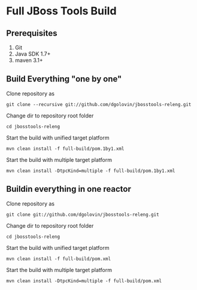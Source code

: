 
# Full JBoss Tools Build

## Prerequisites

1. Git
1. Java SDK 1.7+
1. maven 3.1+

## Build Everything "one by one"

Clone repository as 

    git clone --recursive git://github.com/dgolovin/jbosstools-releng.git

Change dir to repository root folder

    cd jbosstools-releng

Start the build with unified target platform

    mvn clean install -f full-build/pom.1by1.xml 

Start the build with multiple target platform

    mvn clean install -DtpcKind=multiple -f full-build/pom.1by1.xml 

## Buildin everything in one reactor

Clone repository as 

    git clone git://github.com/dgolovin/jbosstools-releng.git

Change dir to repository root folder

    cd jbosstools-releng

Start the build with unified target platform

    mvn clean install -f full-build/pom.xml 

Start the build with multiple target platform

    mvn clean install -DtpcKind=multiple -f full-build/pom.xml 
